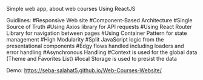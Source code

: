 Simple web app, about web courses Using ReactJS

Guidlines: 
#Responsive Web site
#Component-Based Architecture
#Single Source of Truth
#Using Axios library for API requests
#Using React Router Library for navigation between pages
#Using Container Pattern for state management
#High Modularity
#Split JavaScript logic from the presentational components
#Edgy flows handled including loaders and error handling
#Asynchronous Handling
#Context is used for the global data (Theme and Favorites List)
#local Storage is used to presist the data

Demo: https://seba-salahat5.github.io/Web-Courses-Website/




